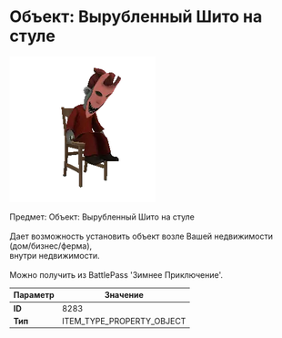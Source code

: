 # Объект: Вырубленный Шито на стуле

![Item Image](../img/8283.webp?raw=true)

Предмет: Объект: Вырубленный Шито на стуле<br><br>Дает возможность установить объект возле Вашей недвижимости (дом/бизнес/ферма),<br>внутри недвижимости.<br><br>Можно получить из BattlePass 'Зимнее Приключение'.


| Параметр | Значение |
|----------|----------|
| **ID** | 8283 |
| **Тип** | ITEM_TYPE_PROPERTY_OBJECT |

